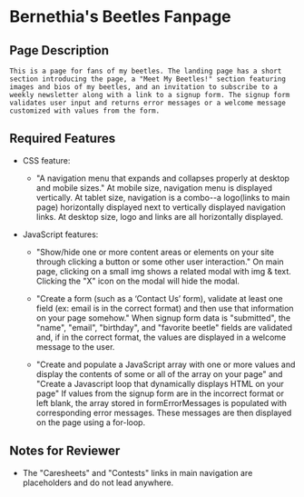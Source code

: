 #   Bernethia's Beetles Fanpage

##  Page Description
    This is a page for fans of my beetles. The landing page has a short section introducing the page, a "Meet My Beetles!" section featuring images and bios of my beetles, and an invitation to subscribe to a weekly newsletter along with a link to a signup form. The signup form validates user input and returns error messages or a welcome message customized with values from the form.

##  Required Features
-   CSS feature: 
    -   "A navigation menu that expands and collapses properly at desktop and mobile sizes." At mobile size, navigation menu is displayed vertically. At tablet size, navigation is a combo--a logo(links to main page) horizontally displayed next to vertically displayed navigation links. At desktop size, logo and links are all horizontally displayed.

-   JavaScript features:
    -   "Show/hide one or more content areas or elements on your site through clicking a button or some other user interaction." On main page, clicking on a small img shows a related modal with img & text. Clicking the "X" icon on the modal will hide the modal.
 
    -    "Create a form (such as a ‘Contact Us’ form), validate at least one field (ex: email is in the correct format) and then use that information on your page somehow." When signup form data is "submitted", the "name", "email", "birthday", and "favorite beetle" fields are validated and, if in the correct format, the values are displayed in a welcome message to the user.

    -   "Create and populate a JavaScript array with one or more values and display the contents of some or all of the array on your page" and "Create a Javascript loop that dynamically displays HTML on your page" If values from the signup form are in the incorrect format or left blank, the array stored in formErrorMessages is populated with corresponding error messages. These messages are then displayed on the page using a for-loop.

##  Notes for Reviewer
-   The "Caresheets" and "Contests" links in main navigation are placeholders and do not lead anywhere.


